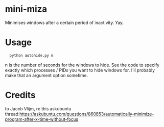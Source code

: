 # mini-miza
Minimises windows after a certain period of inactivity. Yay. 
# Usage
```python
  python autohide.py n 
```

n is the number of seconds for the windows to hide. 
See the code to specify exactly which processes / PIDs you want to hide windows for. I'll probably make that an argument option sometime.

# Credits
to Jacob Vlijm, re this askubuntu thread:https://askubuntu.com/questions/860853/automatically-minimize-program-after-x-time-without-focus
